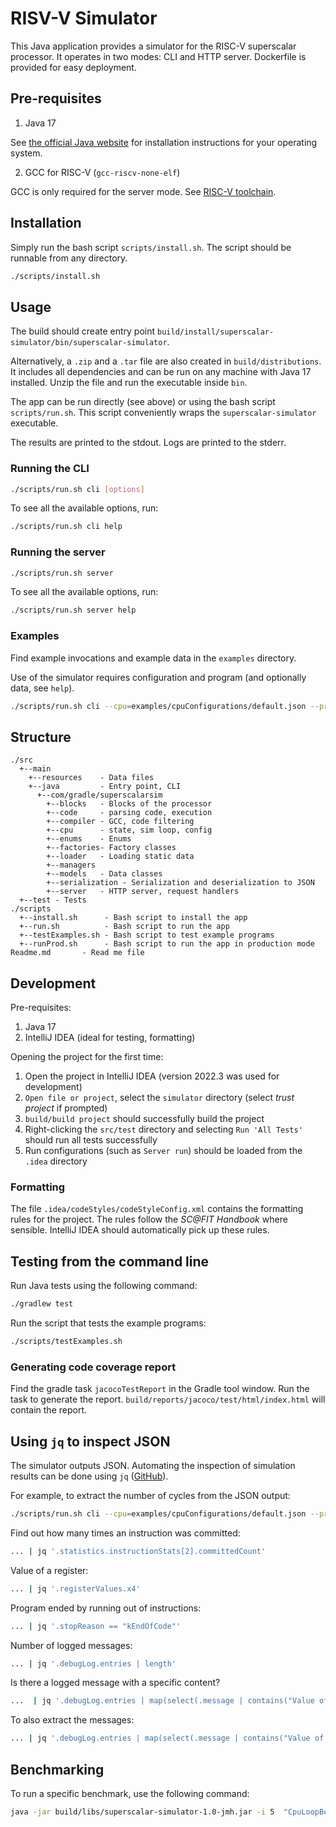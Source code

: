 # RISV-V Simulator

This Java application provides a simulator for the RISC-V superscalar processor.
It operates in two modes: CLI and HTTP server.
Dockerfile is provided for easy deployment.

## Pre-requisites

1. Java 17

See [the official Java website](https://www.java.com/en/) for installation instructions for your operating system.

2. GCC for RISC-V (`gcc-riscv-none-elf`)

GCC is only required for the server mode.
See [RISC-V toolchain](https://github.com/riscv-collab/riscv-gnu-toolchain).

## Installation

Simply run the bash script `scripts/install.sh`.
The script should be runnable from any directory.

```bash
./scripts/install.sh
```

## Usage

The build should create entry point `build/install/superscalar-simulator/bin/superscalar-simulator`.

Alternatively, a `.zip` and a `.tar` file are also created in `build/distributions`.
It includes all dependencies and can be run on any machine with Java 17 installed.
Unzip the file and run the executable inside `bin`.

The app can be run directly (see above) or using the bash script `scripts/run.sh`.
This script conveniently wraps the `superscalar-simulator` executable.

The results are printed to the stdout.
Logs are printed to the stderr.

### Running the CLI

```bash
./scripts/run.sh cli [options]
```

To see all the available options, run:

```bash
./scripts/run.sh cli help
```

### Running the server

```bash
./scripts/run.sh server
```

To see all the available options, run:

```bash
./scripts/run.sh server help
```

### Examples

Find example invocations and example data in the `examples` directory.

Use of the simulator requires configuration and program (and optionally data, see `help`).

```bash
./scripts/run.sh cli --cpu=examples/cpuConfigurations/default.json --program=examples/asmPrograms/basicFloatArithmetic.r5 --pretty
```

## Structure

```
./src
  +--main
    +--resources    - Data files
    +--java         - Entry point, CLI
      +--com/gradle/superscalarsim
        +--blocks   - Blocks of the processor
        +--code     - parsing code, execution
        +--compiler - GCC, code filtering
        +--cpu      - state, sim loop, config
        +--enums    - Enums
        +--factories- Factory classes
        +--loader   - Loading static data
        +--managers
        +--models   - Data classes
        +--serialization - Serialization and deserialization to JSON
        +--server   - HTTP server, request handlers
  +--test - Tests
./scripts
  +--install.sh      - Bash script to install the app
  +--run.sh          - Bash script to run the app
  +--testExamples.sh - Bash script to test example programs
  +--runProd.sh      - Bash script to run the app in production mode
Readme.md       - Read me file
```

## Development

Pre-requisites:

1. Java 17
2. IntelliJ IDEA (ideal for testing, formatting)

Opening the project for the first time:

1. Open the project in IntelliJ IDEA (version 2022.3 was used for development)
2. `Open file or project`, select the `simulator` directory (select _trust project_ if prompted)
3. `build/build project` should successfully build the project
4. Right-clicking the `src/test` directory and selecting `Run 'All Tests'` should run all tests successfully
5. Run configurations (such as `Server run`) should be loaded from the `.idea` directory

### Formatting

The file `.idea/codeStyles/codeStyleConfig.xml` contains the formatting rules
for the project.
The rules follow the *SC@FIT Handbook* where sensible.
IntelliJ IDEA should automatically pick up these rules.

## Testing from the command line

Run Java tests using the following command:

```bash
./gradlew test
```

Run the script that tests the example programs:

```bash
./scripts/testExamples.sh
```

### Generating code coverage report

Find the gradle task `jacocoTestReport` in the Gradle tool window.
Run the task to generate the report.
`build/reports/jacoco/test/html/index.html` will contain the report.

## Using `jq` to inspect JSON

The simulator outputs JSON.
Automating the inspection of simulation results can be done using `jq` ([GitHub](https://github.com/jqlang/jq)).

For example, to extract the number of cycles from the JSON output:

```bash
./scripts/run.sh cli --cpu=examples/cpuConfigurations/default.json --program=examples/asmPrograms/basicFloatArithmetic.r5 | jq '.statistics.clockCycles'
```

Find out how many times an instruction was committed:

```bash
... | jq '.statistics.instructionStats[2].committedCount'
```

Value of a register:

```bash
... | jq '.registerValues.x4'
```

Program ended by running out of instructions:

```bash
... | jq '.stopReason == "kEndOfCode"'
```

Number of logged messages:

```bash
... | jq '.debugLog.entries | length'
```

Is there a logged message with a specific content?

```bash
...  | jq '.debugLog.entries | map(select(.message | contains("Value of x3 is")))'
```

To also extract the messages:

```bash
... | jq '.debugLog.entries | map(select(.message | contains("Value of x3"))) | .[] .message'
```

## Benchmarking

To run a specific benchmark, use the following command:

```bash
java -jar build/libs/superscalar-simulator-1.0-jmh.jar -i 5  "CpuLoopBenchmark"
```
